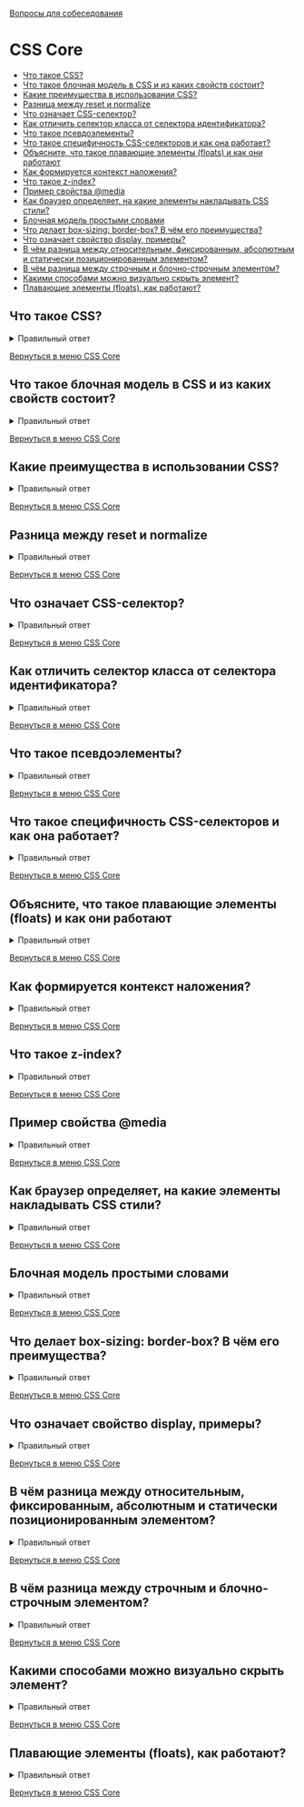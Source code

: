 [Вопросы для собеседования](README.md)

# CSS Core

+ [Что такое CSS?](#Что-такое-CSS)
+ [Что такое блочная модель в CSS и из каких свойств состоит?](#Что-такое-блочная-модель-в-CSS-и-из-каких-свойств-состоит?)
+ [Какие преимущества в использовании CSS?](#Какие-преимущества-в-использовании-CSS?)
+ [Разница между reset и normalize](#Разница-между-reset-и-normalize)
+ [Что означает CSS-селектор?](#Что-означает-CSS-селектор?)
+ [Как отличить селектор класса от селектора идентификатора?](#Как-отличить-селектор-класса-от-селектора-идентификатора?)
+ [Что такое псевдоэлементы?](#Что-такое-псевдоэлементы?)
+ [Что такое специфичность CSS-селекторов и как она работает?](#Что-такое-специфичность-CSS-селекторов-и-как-она-работает?)
+ [Объясните, что такое плавающие элементы (floats) и как они работают](#Объясните-что-такое-плавающие-элементы-floats-и-как-они-работают)
+ [Как формируется контекст наложения?](#Как-формируется-контекст-наложения?)
+ [Что такое z-index?](#Что-такое-z-index?)
+ [Пример свойства @media](#Пример-свойства-@media)
+ [Как браузер определяет, на какие элементы накладывать CSS стили?](#Как-браузер-определяет-на-какие-элементы-накладывать-CSS-стили?)
+ [Блочная модель простыми словами](#Блочная-модель-простыми-словами)
+ [Что делает box-sizing: border-box? В чём его преимущества?](#Что-делает-box-sizing:-border-box?-В-чём-его-преимущества?)
+ [Что означает свойство display, примеры?](#Что-означает-свойство-display-примеры?)
+ [В чём разница между относительным, фиксированным, абсолютным и статически позиционированным элементом?](#В-чём-разница-между-относительным-фиксированным-абсолютным-и-статически-позиционированным-элементом?)
+ [В чём разница между строчным и блочно-строчным элементом?](#В-чём-разница-между-строчным-и-блочно-строчным-элементом?)
+ [Какими способами можно визуально скрыть элемент?](#Какими-способами-можно-визуально-скрыть-элемент?)
+ [Плавающие элементы (floats), как работают?](#Плавающие-элементы-floats-как-работают?)



## Что такое CSS?

<details> 
  <summary>Правильный ответ</summary>

`CSS` (англ. Cascading Style Sheets «каскадные таблицы стилей») — формальный язык декодирования и описания внешнего вида документа (веб-страницы).
</details>

[Вернуться в меню CSS Core](#css-core)

## Что такое блочная модель в CSS и из каких свойств состоит?

<details> 
  <summary>Правильный ответ</summary>
Разметка макета состоит из контейнеров, которые представляют из себя блоки. Блочные элементы в основном служат для визуального отделения содержимого друг от друга и по-умолчанию занимают всю ширину родительского элемента. Кроме блочных элементов есть ещё строчные и строчно-блочные. Блочный элемент представляет из себя прямоугольник, состоящий из нескольких областей: контент, внутренний отступ, внешний отступ и рамка - они в комплексе и образуют блочную модель.

![Пример](https://fruntend.com/storage/photos/1/articles/css-interview-questions/box-model.jpg)


- `content` (контент) - эта область отвечает за контент, т.е. за все, что находится внутри блока - будь то текст или другие элементы.  
- `padding` (внутренний отступ) - эта область представляет собой пространство между содержимым элемента и его границей. Используя свойства padding-top, padding-right, padding-bottom и padding-left (или сокращенное для всех четырех - padding), это пространство может быть изменено.  
- `border` (рамка) - граница или рамка вокруг элемента. Свойства, влияющие на рамку: border-width, border-style, border-color и их сокращенный вариант - border.  
- `margin` (внешний отступ) - область вокруг элемента, задающая ему внешний отступ для других элементов. Подобно внутреннему отступу, может быть изменено свойством margin и его отдельными сторонами.

</details>

[Вернуться в меню CSS Core](#css-core)

## Какие преимущества в использовании CSS?

<details> 
  <summary>Правильный ответ</summary>

- CSS позволяет представить один и тот же контент (веб-сайт, приложение...) для различных режимов и способов отображения, в том числе для мобильных устройств, планшетов и т.д.

- При эффективном использовании, стили будут храниться в кэше браузера, что позволяет использовать их на нескольких страницах без повторной их загрузки.

- CSS настолько эффективен в использовании, что путём внесения небольших изменений, можно полностью изменить внешний вид вашей веб-страницы. А при глобальных изменениях стилей все элементы на всех веб-страницах будут автоматически обновлены.
</details>

[Вернуться в меню CSS Core](#css-core)

## Разница между reset и normalize

<details> 
  <summary>Правильный ответ</summary>

- Reset CSS - сброс CSS, направленный на удаление всех встроенных стилей браузера. Например: отступы, поля, размер шрифта всех элементов. Таким образом, вне зависимости от того, в каком браузере вы смотрите страницу, свойства, заданные браузерами, будут везде сброшены.

- Normalize CSS - стремится сделать встроенные стили браузера консистентными для всех браузеров. Также исправляются ошибки для распространенных зависимостей браузера.
</details>

[Вернуться в меню CSS Core](#css-core)

##  Что означает CSS-селектор?

<details> 
  <summary>Правильный ответ</summary>
  
Строковый эквивалент HTML-элементов, с помощью которых объявляются объявления или их набор, и представляет собой ссылку, на которую можно ссылаться для связывания HTML и таблицы стилей, — это селектор CSS.
</details>

[Вернуться в меню CSS Core](#css-core)

## Как отличить селектор класса от селектора идентификатора?

<details> 
  <summary>Правильный ответ</summary>
В то время как селектору класса передается весь блок, селектор идентификатора предпочитает только один элемент, отличающийся от других элементов. Другими словами, идентификаторы уникальны, а классы — нет. Возможно, элемент имеет и класс, и идентификатор.
</details>

[Вернуться в меню CSS Core](#css-core)

## Что такое псевдоэлементы?

<details> 
  <summary>Правильный ответ</summary>

Псевдоэлемент - это ключевое слово, добавляемое к селектору, которое позводяет стилизовать определенную часть выбранного элемента. Они могут использоваться для украшения (`:first-line`, `:first-letter`) или для добавления элементов к разметке (вместе c `content: ...`) без изменения HTML.

Псевдоэлементы используются для добавления специальных эффектов к некоторым селекторам. CSS используется для применения стилей в разметке HTML. В некоторых случаях, когда дополнительная разметка или стилизация для документа невозможна, в CSS есть функция, известная как псевдоэлементы. Это позволит внести дополнительную разметку в документ, не нарушая сам документ.
</details>

[Вернуться в меню CSS Core](#css-core)

## Что такое специфичность CSS-селекторов и как она работает?

<details> 
  <summary>Правильный ответ</summary>

В следующем списке типы селекторов расположены по возрастанию специфичности:

0. селекторы типов элементов (например, h1) и псевдоэлементов (например, ::before).
1. селекторы классов (например, `.example`), селекторы атрибутов (например, `[type="radio"]`) и псевдоклассов (например, `:hover`)
2. селекторы идентификаторов (например, `#example`).

Универсальный селектор (`*`), комбинаторы (`+, >, ~, ' '`) и отрицающий псевдокласс (`:not()`) не влияют на специфичность. (Однако селекторы, объявленные внутри `:not()`, влияют)

Стили, обьявленные в элементе (например, `style="font-weight:bold"`), всегда переопределяют любые правила из внешних файлов стилей и, таким образом, их специфичность можно считать наивысшей.

**Расчёт специфичности**

- тег и псевдоэлемент имеют специфичность 0001
- класс, псевдокласс, атрибут - 0010
- id имеет специфичность 0100
- инлайновый стиль имеет приоритет 1000
</details>

[Вернуться в меню CSS Core](#css-core)

## Объясните, что такое плавающие элементы (floats) и как они работают

<details> 
  <summary>Правильный ответ</summary>
При применении этого свойства происходит следующее:

1. Элемент позиционируется как обычно, а затем вынимается из документа потока и сдвигается влево (для left) или вправо (для right) до того как коснётся либо границы родителя, либо другого элемента с float.
2. Если пространства по горизонтали не хватает для того, чтобы вместить элемент, то он сдвигается вниз до тех пор, пока не начнёт помещаться.
3. Другие непозиционированные блочные элементы без float ведут себя так, как будто элемента с float нет, так как он убран из потока.
4. Строки (inline-элементы), напротив, «знают» о float и обтекают элемент по сторонам.

</details>

[Вернуться в меню CSS Core](#css-core)

## Как формируется контекст наложения?

<details> 
  <summary>Правильный ответ</summary>

Элементы с общими родителями, перемещающиеся на передний или задний план вместе, известны как контекст наложения.

Контекст наложения имеет свой корневой элемент в HTML структуре. В момент формирования нового контекста на элементе все дочерние элементы также попадают в этот контекст и занимают своё место в порядке наложения. Если элемент располагается в самом низу одного контекста наложения, то никаким образом не получится отобразить его над другим элементом в соседнем контексте наложения, располагающимся выше по иерархии, даже с установленным z-index равным миллиону.

Новый контекст может быть сформирован в следующих случаях:

- Если элемент — корневой элемент документа
- Если элемент позиционирован не статически и его значение z-index не равно auto.
- Если элемент имеет прозрачность менее 1.

Порядок наложения:

1. Background и border элемента.
2. Позиционированные элементы и его дети с z-index < 0.
3. Элементы блочного уровня в нормальном потоке, то есть у которых position = static.
4. Плавающие(float) элементы.
5. inline-элементы.
6. Элементы с z-index = 0 или auto. Элементы со свойством opacity < 1.

</details>

[Вернуться в меню CSS Core](#css-core)

## Что такое z-index?

<details> 
  <summary>Правильный ответ</summary>

Любой элемент в HTML документе может быть либо на переднем, либо на заднем плане. Если свойства z-index и позиционирование не заданы явно, то порядок наложения равен порядку следования элементов в HTML. 

Если позиционирование элементов (и их детей) указано явно, то такие элементы будут перекрывать собой элементы без явно заданного свойства позиционирования.

Если задан z-index. Во-первых, z-index учитывается только на явно позиционированных элементах. Если попытаться установить z-index на непозиционированный элемент, то ничего не произойдет. Во-вторых, значения z-index могут создавать контекст наложения.

</details>

[Вернуться в меню CSS Core](#css-core)

## Пример свойства @media

<details> 
  <summary>Правильный ответ</summary>

Медиа запросы поволяют адаптировать страницу для различных типов устройств, таких как: принтеры, речевые браузеры, устройства Брайля, телевизоры и так далее.

1. **all** -
Подходит для всех устройств.

2. **print** -
Для принтеров.

3. **screen** -
Предназначен в первую очередь для цветных компьютерных экранов.

4. **speech** -
Предназначен для синтезаторов речи.
</details>

[Вернуться в меню CSS Core](#css-core)

## Как браузер определяет, на какие элементы накладывать CSS стили?

<details> 
  <summary>Правильный ответ</summary>

Браузер сравнивает селекторы справа налево. Браузер находит все элементы DOM, соответствующие ключевому (самому правому) селектору. Дальше проходит до его родителя и ищет соответствия. Чем короче цепь селекторов, тем быстрее браузер найдет элемент.

</details>

[Вернуться в меню CSS Core](#css-core)

## Блочная модель простыми словами

<details> 
  <summary>Правильный ответ</summary>

Блочная модель отвечает за определение того, сколько места займет блочный элемент, схлопнутся или нет border или margin, размеры блока.

Правила блочной модели:

- Размеры блочного элемента складываются из `width`, `height`, `padding`, `border`, and `margin`.

- Если высота (height) блока не задана, то высота блока равна: высота контента этого блока + padding'и.

- Если ширина блока не задана, то блоки, для которых не задано float, будут иметь ширину: ширина родителя - padding'и родителя.

</details>

[Вернуться в меню CSS Core](#css-core)

## Что делает box-sizing: border-box? В чём его преимущества?

<details> 
  <summary>Правильный ответ</summary>

По умолчанию все элементы имеют `box-sizing: content-box`. Размеры блока рассчитываются из размеров контента.

`box-sizing: border-box` меняет то, как расчитываются width и height. Border и padding включаются в расчёт. Высота будет состоять из: высота контента + вертикальные padding'и + ширина вертикальных border. Ширина будет состоять из: ширина контента + горизонтальные padding'и + ширина горизонтальных border. 

</details> 

[Вернуться в меню CSS Core](#css-core)

## Что означает свойство display, примеры?

<details> 
  <summary>Правильный ответ</summary>

Многоцелевое свойство, которое определяет, как элемент должен быть показан в документе.

`none`, `block`, `inline`, `inline-block`, `table`, `table-row`, `table-cell`, `list-item`, `flex`, `grid`.

</details>

[Вернуться в меню CSS Core](#css-core)

## В чём разница между относительным, фиксированным, абсолютным и статически позиционированным элементом?

<details> 
  <summary>Правильный ответ</summary>

- **static** - значение по умолчанию. Свойства top, right, bottom, left и z-index не применяются.
- **relative** - элемент выстраивается относительно самому себе без изменения разметки.
- **absolute** - элемент выдёргивается из потока и выстраивается относительно ближайшего элемента-предка с position: relative. Если его нет, то относительно body. Абсолютно спозиционированные элементы могут иметь margin и padding и не схлопываются с margin и padding других элементов. Никак не влияют на другие элементы.
- **fixed** - элемент выдёргивается из потока и остаётся на позиции относительно окна документа и не меняет положение при скроле.
- **sticky** - смесь relative и fixed. Элемент ведёт себя как относительно спозиционированный, пока не достигнет заданной позиции, после которой ведёт себя как fixed элемент.

</details>

[Вернуться в меню CSS Core](#css-core)

## В чём разница между строчным и блочно-строчным элементом?

<details> 
  <summary>Правильный ответ</summary>
  
**block**

- Начинается с новой строки родительского элемента и занимает всю строку.
- Можно задавать ширину и высоту.
- Можно выровнять с помощью `vertical-align`.
- Margins и paddings работают со всех сторон.

**inline-block**

- Размер зависит от контента.
- Можно задавать ширину и высоту.
- Можно выровнять с помощью `vertical-align`.
- Margins и paddings работают со всех сторон.

**inline** 

- Размер зависит от контента.
- Ширину и высоту задавать нельзя.
- Можно выровнять только по горизонтали. Место, которое занимает элемент по вертикали, зависит от line-height.
- Ведёт себя как блочный элемент, если задать вертикальные margins и paddings. 

</details>

[Вернуться в меню CSS Core](#css-core)


## Какими способами можно визуально скрыть элемент?

<details> 
  <summary>Правильный ответ</summary>

- с помощью свойства display;
- с помощью свойства opacity;
- с помощью свойства visibility;
- с помощью position:absolute;
- уменьшить размеры элемента до нуля.

</details>

[Вернуться в меню CSS Core](#css-core)

## Плавающие элементы (floats), как работают?

<details> 
  <summary>Правильный ответ</summary>

CSS-свойство float размещает элемент справа или слева от контейнера, в котором он находится. Браузер визуально убирает этот элемент из обычного потока элементов. В результате окружающие элементы и текст «обтекают» элемент. Свойство float часто используют для верстки текстового контента страниц. Например, статьи с иллюстрациями.


![Пример](https://sky.pro/media/wp-content/webp-express/webp-images/uploads/2022/10/image2.png.webp)

</details>

[Вернуться в меню CSS Core](#css-core)